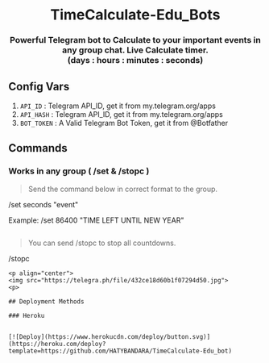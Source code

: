 <h1 align= center>TimeCalculate-Edu_Bots</h1>
<h3 align = center>Powerful Telegram bot to Calculate to your important events in any group chat. Live Calculate timer.
<br>(days : hours : minutes : seconds)</h3>

## Config Vars
1. `API_ID` : Telegram API_ID, get it from my.telegram.org/apps
2. `API_HASH` : Telegram API_ID, get it from my.telegram.org/apps
3. `BOT_TOKEN` : A Valid Telegram Bot Token, get it from @Botfather

## Commands
### Works in any group ( /set  &  /stopc )

> Send the command below in correct format to the group.

  /set seconds "event"

Example:
  /set 86400 "TIME LEFT UNTIL NEW YEAR"
```
```
> You can send /stopc to stop all countdowns.

  /stopc
```
<p align="center">
<img src="https://telegra.ph/file/432ce18d60b1f07294d50.jpg">
<p>
 
## Deployment Methods

### Heroku


[![Deploy](https://www.herokucdn.com/deploy/button.svg)](https://heroku.com/deploy?template=https://github.com/HATYBANDARA/TimeCalculate-Edu_bot)
    

